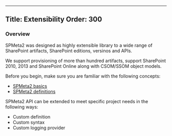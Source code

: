 ﻿----
Title: Extensibility
Order: 300
----
### Overview

SPMeta2 was designed as highly extensible library to a wide range of SharePoint artifacts, SharePoint editions, versinos and APIs. 

We support provisioning of more than hundred artifacts, support SharePoint 2010, 2013 and SharePoint Online along with CSOM/SSOM object models.

Before you begin, make sure you are familiar with the following concepts:

* [SPMeta2 basics](http://docs.subpointsolutions.com/spmeta2/basics/)
* [SPMeta2 definitions](http://docs.subpointsolutions.com/spmeta2/definitions/)

SPMeta2 API can be extended to meet specific project needs in the following ways:

* Custom definition 
* Custom syntax 
* Custom logging provider 